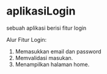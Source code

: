 # aplikasiLogin
sebuah aplikasi berisi fitur login

Alur Fitur Login:
1. Memasukkan email dan password
2. Memvalidasi masukan.
3. Menampilkan halaman home.
